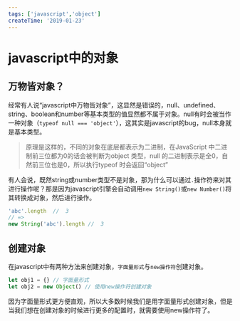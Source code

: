 ```yaml
---
tags: ['javascript','object']
createTime: '2019-01-23'
---
```

# javascript中的对象

## 万物皆对象？

经常有人说“javascript中万物皆对象”，这显然是错误的，null、undefined、string、boolean和number等基本类型的值显然都不属于对象。null有时会被当作一种对象（`typeof null === 'object'`），这其实是javascript的bug，null本身就是基本类型。
>原理是这样的，不同的对象在底层都表示为二进制，在JavaScript 中二进制前三位都为0的话会被判断为object 类型，null 的二进制表示是全0，自然前三位也是0，所以执行typeof 时会返回“object”

有人会说，既然string或number类型不是对象，那为什么可以通过`.`操作符来对其进行操作呢？那是因为javascript引擎会自动调用`new String()`或`new Number()`将其转换成对象，然后进行操作。
```javascript
'abc'.length  //  3
// =>
new String('abc').length //  3
```
## 创建对象

在javascript中有两种方法来创建对象，`字面量形式`与`new操作符`创建对象。
```javascript
let obj1 = {} // 字面量形式
let obj2 = new Object() // 使用new操作符创建对象
```
因为字面量形式更方便直观，所以大多数时候我们是用字面量形式创建对象，但是当我们想在创建对象的时候进行更多的配置时，就需要使用new操作符了。

